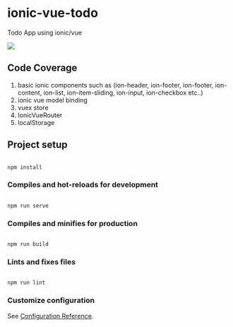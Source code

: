 
# ionic-vue-todo

Todo App using ionic/vue

  

<img  src="https://github.com/sgflores/ionic-vue-todo/blob/master/public/Capture.PNG"  />

  

## Code Coverage

1.  basic ionic components such as (ion-header, ion-footer, ion-footer, ion-content, ion-list, ion-item-sliding, ion-input, ion-checkbox etc..)
2.  ionic vue model binding
3.  vuex store
4.  IonicVueRouter
5.  localStorage

## Project setup

```

npm install

```

  

### Compiles and hot-reloads for development

```

npm run serve

```

  

### Compiles and minifies for production

```

npm run build

```

  

### Lints and fixes files

```

npm run lint

```

  

### Customize configuration

See [Configuration Reference](https://cli.vuejs.org/config/).